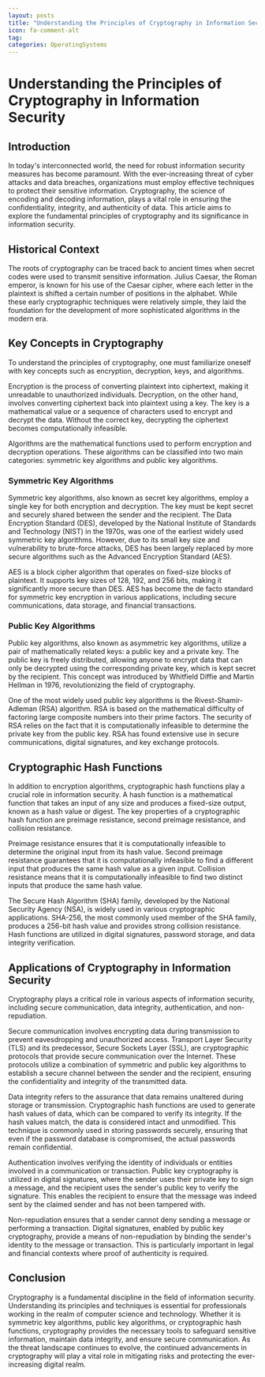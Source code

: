 ```yaml
---
layout: posts
title: "Understanding the Principles of Cryptography in Information Security"
icon: fa-comment-alt
tag:      
categories: OperatingSystems
---
```



# Understanding the Principles of Cryptography in Information Security

## Introduction

In today's interconnected world, the need for robust information security measures has become paramount. With the ever-increasing threat of cyber attacks and data breaches, organizations must employ effective techniques to protect their sensitive information. Cryptography, the science of encoding and decoding information, plays a vital role in ensuring the confidentiality, integrity, and authenticity of data. This article aims to explore the fundamental principles of cryptography and its significance in information security.

## Historical Context

The roots of cryptography can be traced back to ancient times when secret codes were used to transmit sensitive information. Julius Caesar, the Roman emperor, is known for his use of the Caesar cipher, where each letter in the plaintext is shifted a certain number of positions in the alphabet. While these early cryptographic techniques were relatively simple, they laid the foundation for the development of more sophisticated algorithms in the modern era.

## Key Concepts in Cryptography

To understand the principles of cryptography, one must familiarize oneself with key concepts such as encryption, decryption, keys, and algorithms.

Encryption is the process of converting plaintext into ciphertext, making it unreadable to unauthorized individuals. Decryption, on the other hand, involves converting ciphertext back into plaintext using a key. The key is a mathematical value or a sequence of characters used to encrypt and decrypt the data. Without the correct key, decrypting the ciphertext becomes computationally infeasible.

Algorithms are the mathematical functions used to perform encryption and decryption operations. These algorithms can be classified into two main categories: symmetric key algorithms and public key algorithms.

### Symmetric Key Algorithms

Symmetric key algorithms, also known as secret key algorithms, employ a single key for both encryption and decryption. The key must be kept secret and securely shared between the sender and the recipient. The Data Encryption Standard (DES), developed by the National Institute of Standards and Technology (NIST) in the 1970s, was one of the earliest widely used symmetric key algorithms. However, due to its small key size and vulnerability to brute-force attacks, DES has been largely replaced by more secure algorithms such as the Advanced Encryption Standard (AES).

AES is a block cipher algorithm that operates on fixed-size blocks of plaintext. It supports key sizes of 128, 192, and 256 bits, making it significantly more secure than DES. AES has become the de facto standard for symmetric key encryption in various applications, including secure communications, data storage, and financial transactions.

### Public Key Algorithms

Public key algorithms, also known as asymmetric key algorithms, utilize a pair of mathematically related keys: a public key and a private key. The public key is freely distributed, allowing anyone to encrypt data that can only be decrypted using the corresponding private key, which is kept secret by the recipient. This concept was introduced by Whitfield Diffie and Martin Hellman in 1976, revolutionizing the field of cryptography.

One of the most widely used public key algorithms is the Rivest-Shamir-Adleman (RSA) algorithm. RSA is based on the mathematical difficulty of factoring large composite numbers into their prime factors. The security of RSA relies on the fact that it is computationally infeasible to determine the private key from the public key. RSA has found extensive use in secure communications, digital signatures, and key exchange protocols.

## Cryptographic Hash Functions

In addition to encryption algorithms, cryptographic hash functions play a crucial role in information security. A hash function is a mathematical function that takes an input of any size and produces a fixed-size output, known as a hash value or digest. The key properties of a cryptographic hash function are preimage resistance, second preimage resistance, and collision resistance.

Preimage resistance ensures that it is computationally infeasible to determine the original input from its hash value. Second preimage resistance guarantees that it is computationally infeasible to find a different input that produces the same hash value as a given input. Collision resistance means that it is computationally infeasible to find two distinct inputs that produce the same hash value.

The Secure Hash Algorithm (SHA) family, developed by the National Security Agency (NSA), is widely used in various cryptographic applications. SHA-256, the most commonly used member of the SHA family, produces a 256-bit hash value and provides strong collision resistance. Hash functions are utilized in digital signatures, password storage, and data integrity verification.

## Applications of Cryptography in Information Security

Cryptography plays a critical role in various aspects of information security, including secure communication, data integrity, authentication, and non-repudiation.

Secure communication involves encrypting data during transmission to prevent eavesdropping and unauthorized access. Transport Layer Security (TLS) and its predecessor, Secure Sockets Layer (SSL), are cryptographic protocols that provide secure communication over the Internet. These protocols utilize a combination of symmetric and public key algorithms to establish a secure channel between the sender and the recipient, ensuring the confidentiality and integrity of the transmitted data.

Data integrity refers to the assurance that data remains unaltered during storage or transmission. Cryptographic hash functions are used to generate hash values of data, which can be compared to verify its integrity. If the hash values match, the data is considered intact and unmodified. This technique is commonly used in storing passwords securely, ensuring that even if the password database is compromised, the actual passwords remain confidential.

Authentication involves verifying the identity of individuals or entities involved in a communication or transaction. Public key cryptography is utilized in digital signatures, where the sender uses their private key to sign a message, and the recipient uses the sender's public key to verify the signature. This enables the recipient to ensure that the message was indeed sent by the claimed sender and has not been tampered with.

Non-repudiation ensures that a sender cannot deny sending a message or performing a transaction. Digital signatures, enabled by public key cryptography, provide a means of non-repudiation by binding the sender's identity to the message or transaction. This is particularly important in legal and financial contexts where proof of authenticity is required.

## Conclusion

Cryptography is a fundamental discipline in the field of information security. Understanding its principles and techniques is essential for professionals working in the realm of computer science and technology. Whether it is symmetric key algorithms, public key algorithms, or cryptographic hash functions, cryptography provides the necessary tools to safeguard sensitive information, maintain data integrity, and ensure secure communication. As the threat landscape continues to evolve, the continued advancements in cryptography will play a vital role in mitigating risks and protecting the ever-increasing digital realm.